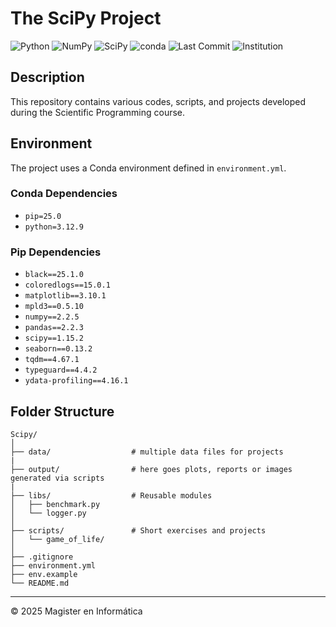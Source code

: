 # The SciPy Project

![Python](https://img.shields.io/badge/Python-3.12.9-blue)
![NumPy](https://img.shields.io/badge/NumPy-2.2.5-orange)
![SciPy](https://img.shields.io/badge/SciPy-1.15.2-lightgrey)
![conda](https://img.shields.io/badge/Conda-25.0.0-blue)
![Last Commit](https://img.shields.io/github/last-commit/GSGEdgardo/Scipy)
![Institution](https://img.shields.io/badge/institution-Universidad%20Cat%C3%B3lica%20del%20Norte-blue)

## Description

This repository contains various codes, scripts, and projects developed during the Scientific Programming course.

## Environment

The project uses a Conda environment defined in `environment.yml`.

### Conda Dependencies
- `pip=25.0`
- `python=3.12.9`

### Pip Dependencies
- `black==25.1.0`
- `coloredlogs==15.0.1`
- `matplotlib==3.10.1`
- `mpld3==0.5.10`
- `numpy==2.2.5`
- `pandas==2.2.3`
- `scipy==1.15.2`
- `seaborn==0.13.2`
- `tqdm==4.67.1`
- `typeguard==4.4.2`
- `ydata-profiling==4.16.1`

## Folder Structure

```
Scipy/
│
├── data/                  # multiple data files for projects
|
├── output/                # here goes plots, reports or images generated via scripts
|
├── libs/                  # Reusable modules
│   ├── benchmark.py
│   └── logger.py
│
├── scripts/               # Short exercises and projects
│   └── game_of_life/
│
├── .gitignore
├── environment.yml
├── env.example
└── README.md
```
---

© 2025 Magister en Informática

